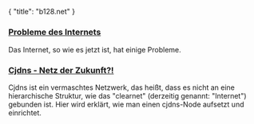 {
  "title": "b128.net"
}
#####

### [Probleme des Internets](<%= page.getUrl("page:/internet") %>)
Das Internet, so wie es jetzt ist, hat einige Probleme.

### [Cjdns - Netz der Zukunft?!](<%= page.getUrl("page:/cjdns") %>)
Cjdns ist ein vermaschtes Netzwerk, das heißt, dass es nicht an eine hierarchische Struktur, wie das "clearnet" (derzeitig genannt: "Internet") gebunden ist.
Hier wird erklärt, wie man einen cjdns-Node aufsetzt und einrichtet.

